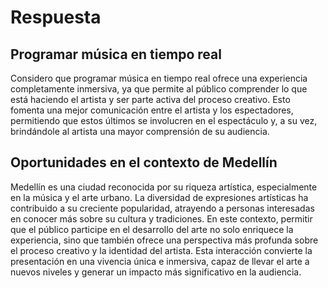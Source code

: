 # Respuesta

## Programar música en tiempo real

Considero que programar música en tiempo real ofrece una experiencia completamente inmersiva, ya que permite al público comprender lo que está haciendo el artista y ser parte activa del proceso creativo. Esto fomenta una mejor comunicación entre el artista y los espectadores, permitiendo que estos últimos se involucren en el espectáculo y, a su vez, brindándole al artista una mayor comprensión de su audiencia.

## Oportunidades en el contexto de Medellín

Medellín es una ciudad reconocida por su riqueza artística, especialmente en la música y el arte urbano. La diversidad de expresiones artísticas ha contribuido a su creciente popularidad, atrayendo a personas interesadas en conocer más sobre su cultura y tradiciones. En este contexto, permitir que el público participe en el desarrollo del arte no solo enriquece la experiencia, sino que también ofrece una perspectiva más profunda sobre el proceso creativo y la identidad del artista. Esta interacción convierte la presentación en una vivencia única e inmersiva, capaz de llevar el arte a nuevos niveles y generar un impacto más significativo en la audiencia.
